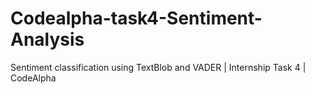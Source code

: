 # Codealpha-task4-Sentiment-Analysis
Sentiment classification using TextBlob and VADER | Internship Task 4 | CodeAlpha
